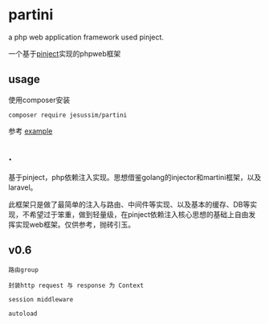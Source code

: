 # partini
a php web application framework used pinject.

一个基于[pinject](https://github.com/jesusslim/Pinject)实现的phpweb框架

## usage

使用composer安装

	composer require jesussim/partini
	
参考 [example](https://github.com/jesusslim/partini_example)

## .

基于pinject，php依赖注入实现。思想借鉴golang的injector和martini框架，以及laravel。

此框架只是做了最简单的注入与路由、中间件等实现、以及基本的缓存、DB等实现，不希望过于笨重，做到轻量级，在pinject依赖注入核心思想的基础上自由发挥实现web框架。仅供参考，抛砖引玉。

## v0.6

	路由group
	
	封装http request 与 response 为 Context
	
	session middleware
	
	autoload
	
	